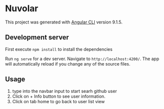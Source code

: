 # Nuvolar

This project was generated with [Angular CLI](https://github.com/angular/angular-cli) version 9.1.5.

## Development server

First execute `npm install` to install the dependencies

Run `ng serve` for a dev server. Navigate to `http://localhost:4200/`. The app will automatically reload if you change any of the source files.

## Usage

1. type into the navbar input to start searh github user
2. Click on + Info button to see user information.
3. Click on tab home to go back to user list view
